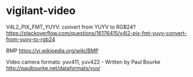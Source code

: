 # vigilant-video

V4L2_PIX_FMT_YUYV: convert from YUYV to RGB24?
https://stackoverflow.com/questions/16176415/v4l2-pix-fmt-yuyv-convert-from-yuyv-to-rgb24

BMP
https://vi.wikipedia.org/wiki/BMP

Video camera formats: yuv411, yuv422 - Written by Paul Bourke
http://paulbourke.net/dataformats/yuv/
